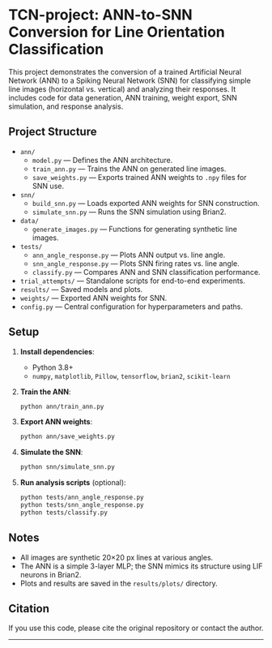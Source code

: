 # TCN-project: ANN-to-SNN Conversion for Line Orientation Classification

This project demonstrates the conversion of a trained Artificial Neural Network (ANN) to a Spiking Neural Network (SNN) for classifying simple line images (horizontal vs. vertical) and analyzing their responses. It includes code for data generation, ANN training, weight export, SNN simulation, and response analysis.

## Project Structure

- `ann/`
  - `model.py` — Defines the ANN architecture.
  - `train_ann.py` — Trains the ANN on generated line images.
  - `save_weights.py` — Exports trained ANN weights to `.npy` files for SNN use.
- `snn/`
  - `build_snn.py` — Loads exported ANN weights for SNN construction.
  - `simulate_snn.py` — Runs the SNN simulation using Brian2.
- `data/`
  - `generate_images.py` — Functions for generating synthetic line images.
- `tests/`
  - `ann_angle_response.py` — Plots ANN output vs. line angle.
  - `snn_angle_response.py` — Plots SNN firing rates vs. line angle.
  - `classify.py` — Compares ANN and SNN classification performance.
- `trial_attempts/` — Standalone scripts for end-to-end experiments.
- `results/` — Saved models and plots.
- `weights/` — Exported ANN weights for SNN.
- `config.py` — Central configuration for hyperparameters and paths.

## Setup

1. **Install dependencies**:
   - Python 3.8+
   - `numpy`, `matplotlib`, `Pillow`, `tensorflow`, `brian2`, `scikit-learn`

2. **Train the ANN**:
   ```bash
   python ann/train_ann.py
   ```

3. **Export ANN weights**:
   ```bash
   python ann/save_weights.py
   ```

4. **Simulate the SNN**:
   ```bash
   python snn/simulate_snn.py
   ```

5. **Run analysis scripts** (optional):
   ```bash
   python tests/ann_angle_response.py
   python tests/snn_angle_response.py
   python tests/classify.py
   ```

## Notes

- All images are synthetic 20×20 px lines at various angles.
- The ANN is a simple 3-layer MLP; the SNN mimics its structure using LIF neurons in Brian2.
- Plots and results are saved in the `results/plots/` directory.

## Citation

If you use this code, please cite the original repository or contact the author.

---
